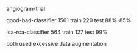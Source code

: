 angiogram-trial

good-bad-classifier 1561 train 220 test 88%-85%

lca-rca-classifier 564 train 127 test 99%

both used excessive data augmentation
